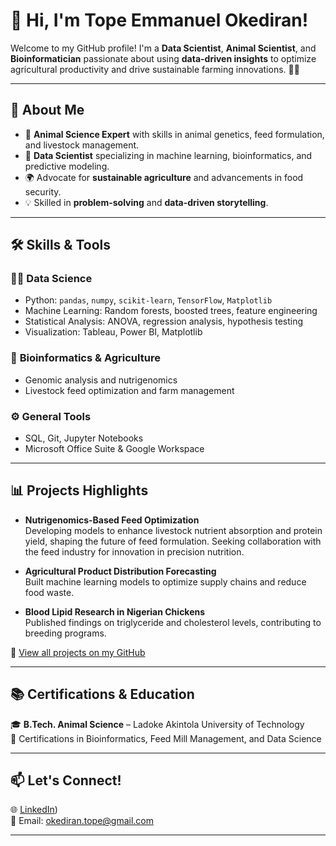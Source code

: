 
# 👋 Hi, I'm Tope Emmanuel Okediran!

Welcome to my GitHub profile! I'm a **Data Scientist**, **Animal Scientist**, and **Bioinformatician** passionate about using **data-driven insights** to optimize agricultural productivity and drive sustainable farming innovations. 🚜🌾

---

## 🚀 About Me

- 🔬 **Animal Science Expert** with skills in animal genetics, feed formulation, and livestock management.
- 🤖 **Data Scientist** specializing in machine learning, bioinformatics, and predictive modeling.
- 🌍 Advocate for **sustainable agriculture** and advancements in food security.
- 💡 Skilled in **problem-solving** and **data-driven storytelling**.

---

## 🛠️ Skills & Tools

### 🧑‍💻 **Data Science**  
- Python: `pandas`, `numpy`, `scikit-learn`, `TensorFlow`, `Matplotlib`  
- Machine Learning: Random forests, boosted trees, feature engineering  
- Statistical Analysis: ANOVA, regression analysis, hypothesis testing  
- Visualization: Tableau, Power BI, Matplotlib  

### 🧬 **Bioinformatics & Agriculture**  
- Genomic analysis and nutrigenomics  
- Livestock feed optimization and farm management  

### ⚙️ **General Tools**  
- SQL, Git, Jupyter Notebooks  
- Microsoft Office Suite & Google Workspace  

---

## 📊 Projects Highlights

- **Nutrigenomics-Based Feed Optimization**  
  Developing models to enhance livestock nutrient absorption and protein yield, shaping the future of feed formulation. Seeking collaboration with the feed industry for innovation in precision nutrition.  

- **Agricultural Product Distribution Forecasting**  
  Built machine learning models to optimize supply chains and reduce food waste.  

- **Blood Lipid Research in Nigerian Chickens**  
  Published findings on triglyceride and cholesterol levels, contributing to breeding programs.  

📂 [View all projects on my GitHub](https://github.com/Topeemma?tab=repositories) 

---

## 📚 Certifications & Education

🎓 **B.Tech. Animal Science** – Ladoke Akintola University of Technology  
📜 Certifications in Bioinformatics, Feed Mill Management, and Data Science  

---

## 📫 Let's Connect!

🌐 [LinkedIn](https://www.linkedin.com/in/top696/))  
📧 Email: okediran.tope@gmail.com  

---
